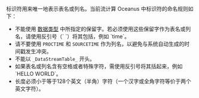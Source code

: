 标识符用来唯一地表示表名或列名。当前流计算 Oceanus 中标识符的命名规则如下：
- 不能使用 [数据类型](https://cloud.tencent.com/document/product/849/18119) 中所指定的保留字。若必须使用这些保留字作为表名或列名，请使用反引号（\` \`）将其包括，例如 \`time\`。
- 请不要使用 `PROCTIME` 和 `SOURCETIME` 作为列名，以避免与系统自动生成的时间戳发生冲突。
- 不能以 `_DataStreamTable_` 开头。
- 如果表名或列名含有空格或者特殊字符，需使用反引号将其括起来，例如 \`HELLO WORLD\`。
- 长度必须小于等于128个英文（半角）字符（一个汉字或全角字符等价于两个英文字符）。
